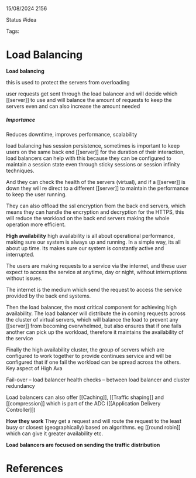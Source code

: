 15/08/2024 2156

Status #idea

Tags:

# Load Balancing

**Load balancing**

this is used to protect the servers from overloading

user requests get sent through the load balancer and will decide which [[server]] to use and will balance the amount of requests to keep the servers even and can also increase the amount needed

##### Importance
Reduces downtime, improves performance, scalability

load balancing has session persistence, sometimes is important to keep users on the same back end [[server]] for the duration of their interaction, load balancers can help with this because they can be configured to maintain a session state even through sticky sessions or session infinity techniques.

And they can check the health of the servers (virtual), and if a [[server]] is down they will re direct to a different [[server]] to maintain the performance to keep the user running.

They can also offload the ssl encryption from the back end servers, which means they can handle the encryption and decryption for the HTTPS, this will reduce the workload on the back end servers making the whole operation more efficient.

**High availability**
high availability is all about operational performance, making sure our system is always up and running. In a simple way, its all about up time. Its makes sure our system is constantly active and interrupted.

The users are making requests to a service via the internet, and these user expect to access the service at anytime, day or night, without interruptions without issues.

The internet is the medium which send the request to access the service provided by the back end systems.

Then the load balancer, the most critical component for achieving high availability. The load balancer will distribute the in coming requests across the cluster of virtual servers, which will balance the load to prevent any [[server]] from becoming overwhelmed, but also ensures that if one fails another can pick up the workload, therefore it maintains the availability of the service

Finally the high availability cluster, the group of servers which are configured to work together to provide continues service and will be configured that if one fail the workload can be spread across the others. Key aspect of High Ava

Fail-over – load balancer
health checks – between load balancer and cluster
redundancy

Load balancers can also offer [[Caching]], [[Traffic shaping]] and [[compression]] which is part of the ADC ([[Application Delivery Controller]])

**How they work**
They get a request and will route the request to the least busy or closest (geographically) based on algorithms. eg [[round robin]] which can give it greater availability etc.

**Load balancers are focused on sending the traffic distribution** 
# References
